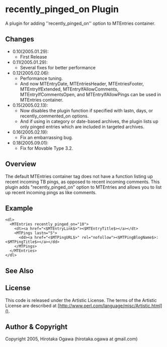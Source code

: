 # recently_pinged_on Plugin

A plugin for adding ''recently_pinged_on'' option to MTEntries container.

## Changes

 * 0.10(2005.01.29):
   * First Release
 * 0.11(2005.01.29):
   * Several fixes for better performance
 * 0.12(2005.02.06):
   * Performance tuning.
   * And now MTEntryDate, MTEntriesHeader, MTEntriesFooter, MTEntryIfExtended, MTEntryIfAllowComments, MTEntryIfCommentsOpen, and MTEntryIfAllowPings can be used in MTEntries container.
 * 0.15(2005.02.13):
   * Now disables the plugin function if specified with lastn, days, or recently_commented_on options.
   * And if using in category or date-based archives, the plugin lists up only pinged entries which are included in targeted archives.
 * 0.16(2005.02.19):
   * Fix an embarrassing bug.
 * 0.18(2005.09.01):
   * Fix for Movable Type 3.2.

## Overview

The default MTEntries container tag does not have a function listing up recent incoming TB pings, as opposed to recent incoming comments.  This plugin adds "recently_pinged_on" option to MTEntries and allows you to list up recent incoming pings as like comments.

## Example

    <dl>
      <MTEntries recently_pinged_on="10">
        <dt><a href="<$MTEntryLink$>"><$MTEntryTitle$></a></dt>
        <MTPings lastn="5">
          <dd><a href="<$MTPingURL$>" rel="nofollow"><$MTPingBlogName$>: <$MTPingTitle$></a></dd>
        </MTPings>
      </MTEntries>
    </dl>

## See Also

## License

This code is released under the Artistic License. The terms of the Artistic License are described at [http://www.perl.com/language/misc/Artistic.html]().

## Author & Copyright

Copyright 2005, Hirotaka Ogawa (hirotaka.ogawa at gmail.com)
